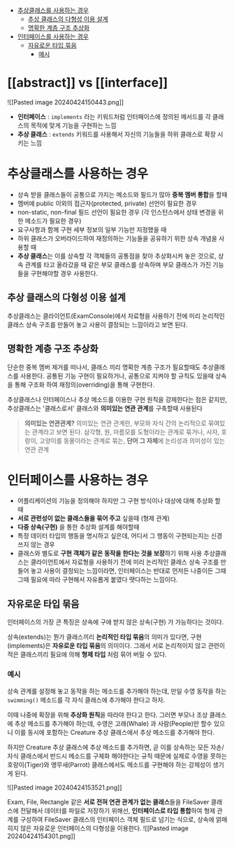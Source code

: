 - [추상클래스를 사용하는 경우](#%EC%B6%94%EC%83%81%ED%81%B4%EB%9E%98%EC%8A%A4%EB%A5%BC%20%EC%82%AC%EC%9A%A9%ED%95%98%EB%8A%94%20%EA%B2%BD%EC%9A%B0)
	- [추상  클래스의 다형성 이용 설계](#%EC%B6%94%EC%83%81%20%20%ED%81%B4%EB%9E%98%EC%8A%A4%EC%9D%98%20%EB%8B%A4%ED%98%95%EC%84%B1%20%EC%9D%B4%EC%9A%A9%20%EC%84%A4%EA%B3%84)
	- [명확한 계층 구조 추상화](#%EB%AA%85%ED%99%95%ED%95%9C%20%EA%B3%84%EC%B8%B5%20%EA%B5%AC%EC%A1%B0%20%EC%B6%94%EC%83%81%ED%99%94)
- [인터페이스를 사용하는 경우](#%EC%9D%B8%ED%84%B0%ED%8E%98%EC%9D%B4%EC%8A%A4%EB%A5%BC%20%EC%82%AC%EC%9A%A9%ED%95%98%EB%8A%94%20%EA%B2%BD%EC%9A%B0)
	- [자유로운 타입 묶음](#%EC%9E%90%EC%9C%A0%EB%A1%9C%EC%9A%B4%20%ED%83%80%EC%9E%85%20%EB%AC%B6%EC%9D%8C)
		- [예시](#%EC%98%88%EC%8B%9C)

# [[abstract]] vs [[interface]]

![[Pasted image 20240424150443.png]]


- **인터페이스** : `implements` 라는 키워드처럼 인터페이스에 정의된 메서드를 각 클래스의 목적에 맞게 기능을 구현하는 느낌
- **추상 클래스** : `extends` 키워드를 사용해서 자신의 기능들을 하위 클래스로 확장 시키는 느낌

# 추상클래스를 사용하는 경우
- 상속 받을 클래스들이 공통으로 가지는 메소드와 필드가 많아 **중복 멤버 통합**을 할때
- 멤버에 public 이외의 접근자(protected, private) 선언이 필요한 경우
- non-static, non-final 필드 선언이 필요한 경우 (각 인스턴스에서 상태 변경을 위한 메소드가 필요한 경우)
- 요구사항과 함께 구현 세부 정보의 일부 기능만 지정했을 때
- 하위 클래스가 오버라이드하여 재정의하는 기능들을 공유하기 위한 상속 개념을 사용할 때
- **추상 클래스**는 이를 상속할 각 객체들의 공통점을 찾아 추상화시켜 놓은 것으로, 상속 관계를 타고 올라갔을 때 같은 부모 클래스를 상속하며 부모 클래스가 가진 기능들을 구현해야할 경우 사용한다.

## 추상  클래스의 다형성 이용 설계
추상클래스는 클라이언트(ExamConsole)에서 자료형을 사용하기 전에 미리 논리적인 클래스 상속 구조를 만들어 놓고 사용이 결정되는 느낌이라고 보면 된다.

## 명확한 계층 구조 추상화
단순한 중복 멤버 제거를 떠나서, 클래스 끼리 명확한 계층 구조가 필요할때도 추상클래스를 사용한다.
공통된 기능 구현이 필요하거나, 공통으로 지켜야 할 규칙도 있을때 상속을 통해 구조화 하여 재정의(overriding)을 통해 구현한다.

추상클래스나 인터페이스나 추상 메소드를 이용한 구현 원칙을 강제한다는 점은 같지만, 추상클래스는 '클래스로서' 클래스와 **의미있는 연관 관계**를 구축할때 사용된다
> **의미있는 연관관계?**
의미있는 연관 관계란, 부모와 자식 간의 논리적으로 묶여있는 관계라고 보면 된다. 삼각형, 원, 마름모를 도형이라는 관계로 묶거나, 사자, 호랑이, 고양이를 동물이라는 관계로 묶는, **단어 그 자체**에 논리성과 의미성이 있는 연관 관계

# 인터페이스를 사용하는 경우
- 어플리케이션의 기능을 정의해야 하지만 그 구현 방식이나 대상에 대해 추상화 할 때
- **서로 관련성이 없는 클래스들을 묶어 주고** 싶을때 (형제 관계)
-  **다중 상속(구현)** 을 통한 추상화 설계를 해야할때
- 특정 데이터 타입의 행동을 명시하고 싶은데, 어디서 그 행동이 구현되는지는 신경쓰지 않는 경우
- 클래스와 별도로 **구현 객체가 같은 동작을 한다는 것을 보장**하기 위해 사용
추상클래스는 클라이언트에서 자료형을 사용하기 전에 미리 논리적인 클래스 상속 구조를 만들어 놓고 사용이 결정되는 느낌이라면, 인터페이스는 반대로 먼저든 나중이든 그때 그때 필요에 따라 구현해서 자유롭게 붙였다 땟다하는 느낌이다.

## 자유로운 타입 묶음
인터페이스의 가장 큰 특징은 상속에 구애 받지 않은 상속(구현) 가 가능하다는 것이다.

상속(extends)는 뭔가 클래스끼리 **논리적인 타입 묶음**의 의미가 있다면, 구현(implements)은 **자유로운 타입 묶음**의 의미이다. 그래서 서로 논리적이지 않고 관련이 적은 클래스끼리 필요에 의해 **형제 타입** 처럼 묶어 버릴 수 있다.

### 예시
상속 관계를 설정해 놓고 동작을 하는 메소드를 추가해야 하는데, 만일 수영 동작을 하는 `swimming()` 메소드를 각 자식 클래스에 추가해야 한다고 하자.

이때 나중에 확장을 위해 **추상화 원칙**을 따라야 한다고 한다. 그러면 부모나 조상 클래스에 추상 메소드를 추가해야 하는데, 수영은 고래(Whale) 과 사람(People)만 할수 있으니 이를 동시에 포함하는 Creature 추상 클래스에서 추상 메소드를 추가해야 한다.

하지만 Creature 추상 클래스에 추상 메소드를 추가하면, 곧 이를 상속하는 모든 자손/자식 클래스에서 반드시 메소드를 구체화 해야한다는 규칙 때문에 실제로 수영을 못하는 호랑이(Tiger)와 앵무새(Parrot) 클래스에서도 메소드를 구현해야 하는 강제성이 생기게 된다.

![[Pasted image 20240424153521.png]]

Exam, File, Rectangle 같은 **서로 전혀 연관 관계가 없는 클래스**들을 FileSaver 클래스에 전달해서 데이터를 파일로 저장하기 위해선, **인터페이스로 타입 통합**하여 형제 관계를 구성하여 FileSaver 클래스의 인터페이스 객체 필드로 넘기는 식으로, 상속에 얽매히지 않은 자유로운 인터페이스의 다형성을 이용한다.
![[Pasted image 20240424154301.png]]
